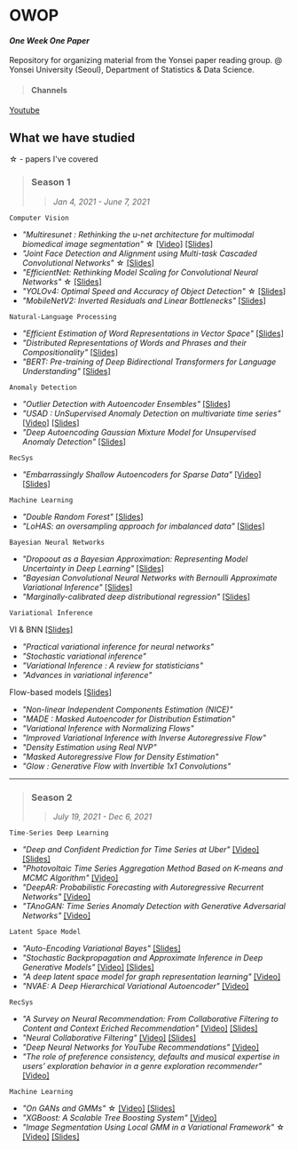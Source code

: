 # OWOP
#### *One Week One Paper* <br>
Repository for organizing material from the Yonsei paper reading group. @ Yonsei University (Seoul), Department of Statistics & Data Science.

> #### Channels
[Youtube](https://www.youtube.com/channel/UCg7qqlsEjz0jKc91UIlwk6w/featured)

## What we have studied
☆ - papers I've covered

> ### Season 1
>> *Jan 4, 2021 - June 7, 2021*

`Computer Vision`
- *"Multiresunet : Rethinking the u-net architecture for multimodal biomedical image segmentation"* ☆ [[Video]](https://www.youtube.com/watch?v=v6vV505z4Pk) [[Slides]](https://github.com/rbill109/SideProject/blob/main/OWOP/Slides/MultiResUnet.pdf)
- *"Joint Face Detection and Alignment using Multi-task Cascaded Convolutional Networks"* ☆ [[Slides]](https://github.com/rbill109/SideProject/blob/main/OWOP/Slides/MTCNN.pdf)
- *"EfficientNet: Rethinking Model Scaling for Convolutional Neural Networks"* ☆ [[Slides]](https://github.com/rbill109/SideProject/blob/main/OWOP/Slides/EfficientNet.pdf)
- *"YOLOv4: Optimal Speed and Accuracy of Object Detection"* ☆ [[Slides]](https://github.com/rbill109/SideProject/blob/main/OWOP/Slides/YOLOv4.pdf)
- *"MobileNetV2: Inverted Residuals and Linear Bottlenecks"* [[Slides]]()

`Natural-Language Processing`
- *"Efficient Estimation of Word Representations in Vector Space"* [[Slides]](https://github.com/rbill109/SideProject/blob/main/OWOP/Slides/word2vec.pdf)
- *"Distributed Representations of Words and Phrases and their Compositionality"* [[Slides]](https://github.com/rbill109/SideProject/blob/main/OWOP/Slides/word2vec.pdf)
- *"BERT: Pre-training of Deep Bidirectional Transformers for Language Understanding"* [[Slides]](https://github.com/rbill109/SideProject/blob/main/OWOP/Slides/BERT.pdf)

`Anomaly Detection`
- *"Outlier Detection with Autoencoder Ensembles"* [[Slides]](https://github.com/rbill109/SideProject/blob/main/OWOP/Slides/owop%20(outlier%20detection%20with%20autoencoder%20ensembles)%20(1).pdf)
- *"USAD : UnSupervised Anomaly Detection on multivariate time series"* [[Video]](https://www.youtube.com/watch?v=LuwSlx5rzis) [[Slides]](https://github.com/rbill109/SideProject/blob/main/OWOP/Slides/USAD.pdf)
- *"Deep Autoencoding Gaussian Mixture Model for Unsupervised Anomaly Detection"* [[Slides]](https://github.com/rbill109/SideProject/blob/main/OWOP/Slides/DAGMM.pdf)

`RecSys`
- *"Embarrassingly Shallow Autoencoders for Sparse Data"* [[Video]](https://www.youtube.com/watch?v=BzPoh8yfVbQ) [[Slides]](https://github.com/rbill109/SideProject/blob/main/OWOP/Slides/Embarrassingly_Shallow_Autoencoders_for_Sparse_Data.pdf)

`Machine Learning`
- *"Double Random Forest"* [[Slides]](https://github.com/rbill109/SideProject/blob/main/OWOP/Slides/Double%20Random%20Forest_%20LoHAS%200206%20%EB%82%A8%EC%8A%B9%EC%A7%80.pdf)
- *"LoHAS: an oversampling approach for imbalanced data"* [[Slides]](https://github.com/rbill109/SideProject/blob/main/OWOP/Slides/Double%20Random%20Forest_%20LoHAS%200206%20%EB%82%A8%EC%8A%B9%EC%A7%80.pdf)

`Bayesian Neural Networks` 
- *"Dropoout as a Bayesian Approximation: Representing Model Uncertainty in Deep Learning"* [[Slides]](https://github.com/rbill109/SideProject/blob/main/OWOP/Slides/Dropout_as_a_Bayesian_Approximation__Representing_Model_Uncertainty_in_Deep_Learning_%EC%A0%84%EC%98%88%EC%8A%AC.pdf)
- *"Bayesian Convolutional Neural Networks with Bernoulli Approximate Variational Inference"* [[Slides]](https://github.com/rbill109/SideProject/blob/main/OWOP/Slides/Bayesian_Convolutional_Neural_Networks_with_Bernoulli_Approximate_Variational_Inference_%EC%A0%84%EC%98%88%EC%8A%AC.pdf)
- *"Marginally-calibrated deep distributional regression"* [[Slides]](https://github.com/rbill109/SideProject/blob/main/OWOP/Slides/Marginally_Calibrated_Deep_Distributional_Regression.pdf)

`Variational Inference`

VI & BNN [[Slides]](https://github.com/rbill109/SideProject/blob/main/OWOP/Slides/1.SVI%26VAE.pdf)
- *"Practical variational inference for neural networks"*
- *"Stochastic variational inference"*
- *"Variational Inference : A review for statisticians"*
- *"Advances in variational inference"*

Flow-based models [[Slides]](https://github.com/rbill109/SideProject/blob/main/OWOP/Slides/2.Flow_based_models.pdf)
- *"Non-linear Independent Components Estimation (NICE)"*
- *"MADE : Masked Autoencoder for Distribution Estimation"* 
- *"Variational Inference with Normalizing Flows"*
- *"Improved Variational Inference with Inverse Autoregressive Flow"*
- *"Density Estimation using Real NVP"*
- *"Masked Autoregressive Flow for Density Estimation"*
- *"Glow : Generative Flow with Invertible 1x1 Convolutions"* 

---

> ### Season 2
>> *July 19, 2021 - Dec 6, 2021*

`Time-Series Deep Learning`
- *"Deep and Confident Prediction for Time Series at Uber"* [[Video]](https://www.youtube.com/watch?v=z8xnL1mQou4) [[Slides]](https://github.com/rbill109/SideProject/blob/main/OWOP/Slides/Deep%20and%20Confident%20Prediction%20for%20Time%20Series%20at%20Uber.pdf)
- *"Photovoltaic Time Series Aggregation Method Based on K-means and MCMC Algorithm"* [[Video]](https://www.youtube.com/watch?v=RJ_t9ubXE_w)
- *"DeepAR: Probabilistic Forecasting with Autoregressive Recurrent Networks"* [[Video]](https://www.youtube.com/watch?v=7WTe-xh2C10)
- *"TAnoGAN: Time Series Anomaly Detection with Generative Adversarial Networks"* [[Video]](https://www.youtube.com/watch?v=dHhwzrf8EAg)

`Latent Space Model`
- *"Auto-Encoding Variational Bayes"* [[Slides]](https://github.com/rbill109/SideProject/blob/main/OWOP/Slides/Auto_Encoding_Variational_Bayes.pdf)
- *"Stochastic Backpropagation and Approximate Inference in Deep Generative Models"* [[Video]](https://www.youtube.com/watch?v=PAY8h_1b1BI) [[Slides]](https://github.com/rbill109/SideProject/blob/main/OWOP/Slides/%EC%9D%B4%EC%9E%AC%ED%99%98_0823_VAE.pdf)
- *"A deep latent space model for graph representation learning"* [[Video]](https://www.youtube.com/watch?v=qJEtpABZQ-4)
- *"NVAE: A Deep Hierarchical Variational Autoencoder"* [[Video]](https://www.youtube.com/watch?v=KG70iQai9UY)

`RecSys`
- *"A Survey on Neural Recommendation: From Collaborative Filtering to Content and Context Eriched Recommendation"* [[Video]](https://www.youtube.com/watch?v=5CLxUT1KNro) [[Slides]](https://github.com/rbill109/SideProject/blob/main/OWOP/Slides/Neural%20Recommendation%20System.pdf)
- *"Neural Collaborative Filtering"* [[Video]](https://www.youtube.com/watch?v=zFlqhV1vv4w) [[Slides]](https://github.com/rbill109/SideProject/blob/main/OWOP/Slides/Neural%20collaborative%20filtering_%EB%B0%9C%ED%91%9C%EC%9E%90%EB%A3%8C.pdf)
- *"Deep Neural Networks for YouTube Recommendations"* [[Video]](https://www.youtube.com/watch?v=R6XE3SAPJFI)
- *"The role of preference consistency, defaults and musical expertise in users’ exploration behavior in a genre exploration recommender"* [[Video]](https://www.youtube.com/watch?v=DqZeVm3O2J0)

`Machine Learning`
- *"On GANs and GMMs"* ☆ [[Video]](https://www.youtube.com/watch?v=iXK9anLm8ZA) [[Slides]](https://github.com/rbill109/SideProject/blob/main/OWOP/Slides/On%20GANs%20and%20GMMs.pdf)
- *"XGBoost: A Scalable Tree Boosting System"* [[Video]](https://www.youtube.com/watch?v=XXPLmd5K150)
- *"Image Segmentation Using Local GMM in a Variational Framework"* ☆ [[Video]](https://www.youtube.com/watch?v=B1hdB7nd6rA) [[Slides]](https://github.com/rbill109/SideProject/blob/main/OWOP/Slides/LGMM.pdf)

